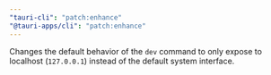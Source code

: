 ```yaml
---
"tauri-cli": "patch:enhance"
"@tauri-apps/cli": "patch:enhance"
---
```


Changes the default behavior of the `dev` command to only expose to localhost (`127.0.0.1`) instead of the default system interface.